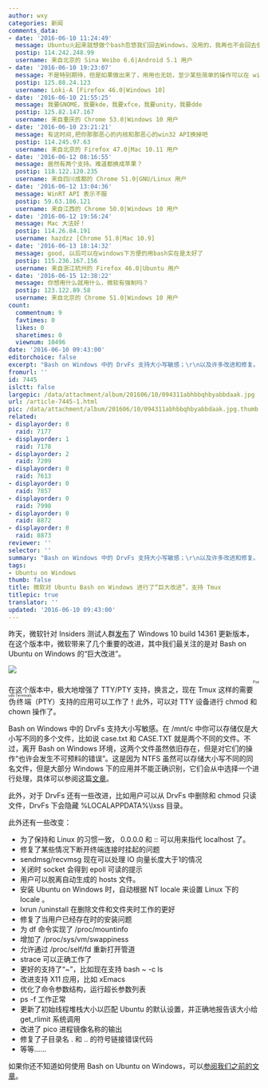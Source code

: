 ```yaml
---
author: wxy
categories: 新闻
comments_data:
- date: '2016-06-10 11:24:49'
  message: Ubuntu火起来就想做个bash忽悠我们回去Windows，没用的，我再也不会回去使用Windows了
  postip: 114.242.248.99
  username: 来自北京的 Sina Weibo 6.6|Android 5.1 用户
- date: '2016-06-10 19:23:07'
  message: 不是特别期待，但是如果做出来了，用用也无妨，至少某些简单的操作可以在 windows 下进行了，不用去切换系统，或者特地装个虚拟机。
  postip: 125.88.24.123
  username: Loki-A [Firefox 46.0|Windows 10]
- date: '2016-06-10 21:55:25'
  message: 我要GNOME，我要kde，我要xfce，我要unity，我要dde
  postip: 125.82.147.167
  username: 来自重庆的 Chrome 53.0|Windows 10 用户
- date: '2016-06-10 23:21:21'
  message: 有这时间,把你那那恶心的内核和那恶心的win32 API换掉吧
  postip: 114.245.97.63
  username: 来自北京的 Firefox 47.0|Mac 10.11 用户
- date: '2016-06-12 08:16:55'
  message: 居然有两个支持。难道都换成苹果？
  postip: 118.122.120.235
  username: 来自四川成都的 Chrome 51.0|GNU/Linux 用户
- date: '2016-06-12 13:04:36'
  message: WinRT API 表示不服
  postip: 59.63.186.121
  username: 来自江西的 Chrome 50.0|Windows 10 用户
- date: '2016-06-12 19:56:24'
  message: Mac 大法好！
  postip: 114.26.84.191
  username: hazdzz [Chrome 51.0|Mac 10.9]
- date: '2016-06-13 18:14:32'
  message: good, 以后可以在windows下方便的用bash实在是太好了
  postip: 115.236.167.156
  username: 来自浙江杭州的 Firefox 46.0|Ubuntu 用户
- date: '2016-06-15 12:38:22'
  message: 你想用什么就用什么，微软有强制吗？
  postip: 123.122.89.58
  username: 来自北京的 Chrome 51.0|Windows 10 用户
count:
  commentnum: 9
  favtimes: 0
  likes: 0
  sharetimes: 0
  viewnum: 10496
date: '2016-06-10 09:43:00'
editorchoice: false
excerpt: "Bash on Windows 中的 DrvFs 支持大小写敏感；\r\n以及许多改进和修复。"
fromurl: ''
id: 7445
islctt: false
largepic: /data/attachment/album/201606/10/094311abhbbqhbyabbdaak.jpg
url: /article-7445-1.html
pic: /data/attachment/album/201606/10/094311abhbbqhbyabbdaak.jpg.thumb.jpg
related:
- displayorder: 0
  raid: 7177
- displayorder: 1
  raid: 7178
- displayorder: 2
  raid: 7209
- displayorder: 0
  raid: 7613
- displayorder: 0
  raid: 7857
- displayorder: 0
  raid: 7998
- displayorder: 0
  raid: 8872
- displayorder: 0
  raid: 8873
reviewer: ''
selector: ''
summary: "Bash on Windows 中的 DrvFs 支持大小写敏感；\r\n以及许多改进和修复。"
tags:
- Ubuntu on Windows
thumb: false
title: 微软对 Ubuntu Bash on Windows 进行了“巨大改进”，支持 Tmux
titlepic: true
translator: ''
updated: '2016-06-10 09:43:00'
---
```


昨天，微软针对 Insiders 测试人群[发布](https://msdn.microsoft.com/en-us/commandline/wsl/release_notes)了 Windows 10 build 14361 更新版本，在这个版本中，微软带来了几个重要的改进，其中我们最关注的是对 Bash on Ubuntu on Windows 的“巨大改进”。


![](/data/attachment/album/201606/10/094311abhbbqhbyabbdaak.jpg)


在这个版本中，极大地增强了 TTY/PTY 支持，换言之，现在 Tmux 这样的需要<ruby> 伪终端 <rt>  Pseudo Terminals </rt></ruby> （PTY）支持的应用可以工作了！此外，可以对 TTY 设备进行 chmod 和 chown 操作了。


Bash on Windows 中的 DrvFs 支持大小写敏感。在 /mnt/c 中你可以存储仅是大小写不同的多个文件，比如说 case.txt 和 CASE.TXT 就是两个不同的文件。不过，离开 Bash on Windows 环境，这两个文件虽然依旧存在，但是对它们的操作“也许会发生不可预料的错误”。这是因为 NTFS 虽然可以存储大小写不同的同名文件，但是大部分 Windows 下的应用并不能正确识别，它们会从中选择一个进行处理，具体可以参阅这篇[文章](https://support.microsoft.com/en-us/kb/100625)。


此外，对于 DrvFs 还有一些改进，比如用户可以从 DrvFs 中删除和 chmod 只读文件，DrvFs 下会隐藏 %LOCALAPPDATA%\lxss 目录。


此外还有一些改变：


* 为了保持和 Linux 的习惯一致， 0.0.0.0 和 :: 可以用来指代 localhost 了。
* 修复了某些情况下断开终端连接时挂起的问题
* sendmsg/recvmsg 现在可以处理 IO 向量长度大于1的情况
* 关闭时 socket 会得到 epoll 可读的提示
* 用户可以脱离自动生成的 hosts 文件。
* 安装 Ubuntu on Windows 时，自动根据 NT locale 来设置 Linux 下的 locale 。
* lxrun /uninstall 在删除文件和文件夹时工作的更好
* 修复了当用户已经存在时的安装问题
* 为 df 命令实现了 /proc/mountinfo
* 增加了 /proc/sys/vm/swappiness
* 允许通过 /proc/self/fd 重新打开管道
* strace 可以正确工作了
* 更好的支持了“~”，比如现在支持 bash ~ -c ls
* 改进支持 X11 应用，比如 xEmacs
* 优化了命令参数结构，运行超长参数列表
* ps -f 工作正常
* 更新了初始线程堆栈大小以匹配 Ubuntu 的默认设置，并正确地报告该大小给 get\_rlimit 系统调用
* 改进了 pico 进程镜像名称的输出
* 修复了子目录名 . 和 .. 的符号链接错误代码
* 等等……


如果你还不知道如何使用 Bash on Ubuntu on Windows，可以[参阅我们之前的文章](/article-7209-1.html)。